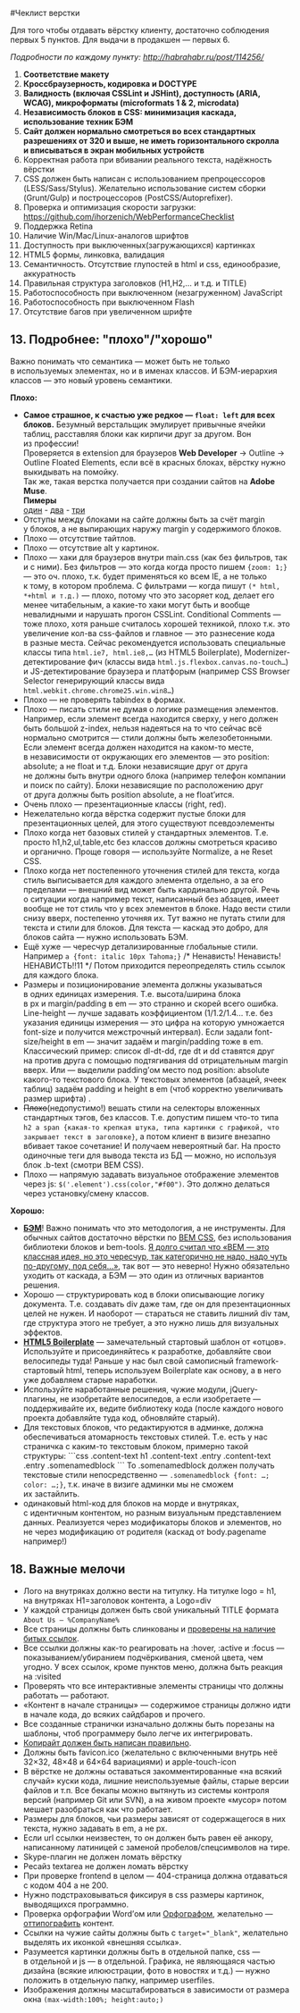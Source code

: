 #Чеклист верстки

Для того чтобы отдавать вёрстку клиенту, достаточно соблюдения первых 5&nbsp;пунктов. 
Для выдачи в&nbsp;продакшен&nbsp;&mdash; первых 6.

*Подробности по&nbsp;каждому пункту: http://habrahabr.ru/post/114256/*

1. **Соответствие макету**
2. **Кроссбраузерность, кодировка и&nbsp;DOCTYPE**
3. **Валидность (включая CSSLint и JSHint), доступность (ARIA, WCAG), микроформаты (microformats 1 & 2, microdata)**
4. **Независимость блоков в&nbsp;CSS: минимизация каскада, использование техник БЭМ**
5. **Сайт должен нормально смотреться во&nbsp;всех стандартных разрешениях от&nbsp;320 и&nbsp;выше, не&nbsp;иметь горизонтального скролла и&nbsp;вписываться в&nbsp;экран мобильных устройств**
6. Корректная работа при вбивании реального текста, надёжность вёрстки
7. CSS должен быть написан с&nbsp;использованием препроцессоров (LESS/Sass/Stylus). Желательно использование систем сборки (Grunt/Gulp) и&nbsp;построцессоров (PostCSS/Autoprefixer).
8. Проверка и&nbsp;оптимизация скорости загрузки: https://github.com/ihorzenich/WebPerformanceChecklist
9. Поддержка Retina
10. Наличие Win/Mac/Linux-аналогов шрифтов
11. Доступность при выключенных(загружающихся) картинках
12. HTML5&nbsp;формы, линковка, валидация
13. Семантичность. Отсутствие глупостей в&nbsp;html и&nbsp;css, единообразие, аккуратность
14. Правильная структура заголовков (H1,H2,… и&nbsp;т.д. и&nbsp;TITLE)
15. Работоспособность при выключенном (незагруженном) JavaScript
16. Работоспособность при выключенном Flash
17. Отсутствие багов при увеличенном шрифте

<h2>13. Подробнее: &quot;плохо&quot;/&quot;хорошо&quot;</h2>
Важно понимать что семантика&nbsp;&mdash; может быть не&nbsp;только в&nbsp;используемых элементах, но&nbsp;и&nbsp;в&nbsp;именах классов. И&nbsp;БЭМ-иерархия классов&nbsp;&mdash; это новый уровень семантики.

<b>Плохо:</b>
<ul><li><strong>Самое страшное, к&nbsp;счастью уже редкое&nbsp;&mdash; <code>float: left</code> для всех блоков.</strong> Безумный верстальщик эмулирует привычные ячейки таблиц, расставляя блоки как кирпичи друг за&nbsp;другом. Вон из&nbsp;профеcсии!<br/>
Проверяется в extension для браузеров <strong>Web Developer</strong> &rarr; Outline &rarr; Outline Floated Elements, если всё в&nbsp;красных блоках, вёрстку нужно выкидывать на&nbsp;помойку. <br/>
Так же, такая верстка получается при создании сайтов на <strong>Adobe Muse</strong>. <br/>
<strong>Пимеры</strong> <br/> 
  <a href="http://www.cardiganium.ru/" target="_blank">один</a> - <a href="http://www.zebraproject.ru/" target="_blank">два</a> - <a href="http://www.jurist-kavykina.ru/" target="_blank">три</a>  
</li>
<li>Отступы между блоками на&nbsp;сайте должны быть за&nbsp;счёт margin у&nbsp;блоков, а&nbsp;не&nbsp;выпирающих наружу margin у&nbsp;содержимого блоков.</li>
<li>Плохо&nbsp;&mdash; отсутствие тайтлов.</li>
<li>Плохо&nbsp;&mdash; отсутствие alt у&nbsp;картинок.</li>
  <li>Плохо&nbsp;&mdash; хаки для браузеров внутри main.css (как без фильтров, так и&nbsp;с&nbsp;ними). Без фильтров&nbsp;&mdash; это когда когда просто пишем <code>{zoom: 1;}</code> — это&nbsp;оч. плохо, т.к. будет применяться ко&nbsp;всем&nbsp;IE, а&nbsp;не&nbsp;только к&nbsp;тому, в&nbsp;котором проблема. С&nbsp;фильтрами&nbsp;&mdash; когда пишут <code>(* html, *+html и т.д.)</code> — плохо, потому что это засоряет код, делает его менее читабельным, а&nbsp;какие-то хаки могут быть и&nbsp;вообще невалидными и&nbsp;нарушать прогон CSSLint. Conditional Comments&nbsp;&mdash; тоже плохо, хотя раньше считалось хорошей техникой, плохо т.к. это увеличение кол-ва css-файлов и&nbsp;главное&nbsp;&mdash; это разнесение кода в&nbsp;разные места. Сейчас рекомендуется использовать специальные классы типа <code>html.ie7, html.ie8,…</code> (из&nbsp;HTML5&nbsp;Boilerplate), Modernizer-детектирование фич (классы вида <code>html.js.flexbox.canvas.no-touch…</code>) и&nbsp;JS-детектирование браузера и&nbsp;платфорым (например CSS Browser Selector генерирующий классы вида <code>html.webkit.chrome.chrome25.win.win8…</code>)</li>
<li>Плохо&nbsp;&mdash; не&nbsp;проверять tabindex в&nbsp;формах.</li>
<li>Плохо&nbsp;&mdash; писать стили не&nbsp;думая о&nbsp;логике размещения элементов. Например, если элемент всегда находится сверху, у&nbsp;него должен быть большой z-index, нельзя надеяться на&nbsp;то&nbsp;что сейчас всё нормально смотрится&nbsp;&mdash; стили должны быть железобетонными. Если элемент всегда должен находится на&nbsp;каком-то месте, в&nbsp;независимости от&nbsp;окружающих его элементов&nbsp;&mdash; это position: absolute; а&nbsp;не&nbsp;float и&nbsp;т.д.
Блоки независящие друг от&nbsp;друга не&nbsp;должны быть внутри одного блока (например телефон компании и&nbsp;поиск по&nbsp;сайту). Блоки независящие по&nbsp;расположению друг от&nbsp;друга должны быть position absolute, а&nbsp;не&nbsp;float&rsquo;ится.</li>
<li>Очень плохо&nbsp;&mdash; презентационные классы (right, red).</li>
<li>Нежелательно когда вёрстка содержит пустые блоки для презентационных целей, для этого существуют псевдоэлементы</li>
<li>Плохо когда нет базовых стилей у&nbsp;стандартных элементов. Т.е. просто h1,h2,ul,table,etc без классов должны смотреться красиво и&nbsp;органично. Проще говоря&nbsp;&mdash; используйте Normalize, a&nbsp;не&nbsp;Reset CSS.</li>
<li>Плохо когда нет постепенного уточнения стилей для текста, когда стиль выписывается для каждого элемента отдельно, а&nbsp;за&nbsp;его пределами&nbsp;&mdash; внешний вид может быть кардинально другой. Речь о&nbsp;ситуации когда например текст, написанный без абзацев, имеет вообще не&nbsp;тот стиль что у&nbsp;всех элементов в&nbsp;блоке. Надо вести стили снизу вверх, постепенно уточняя&nbsp;их. Тут важно не&nbsp;путать стили для текста и&nbsp;стили для блоков. Для текста&nbsp;&mdash; каскад это добро, для блоков сайта&nbsp;&mdash; нужно использовать БЭМ.</li>
<li>Ещё хуже&nbsp;&mdash; чересчур детализированные глобальные стили. Например <code>a {font: italic 10px Tahoma;}</code> /* Ненависть! Ненависть! НЕНАВИСТЬ!!11 */ Потом приходится переопределять стиль ссылок для каждого блока.</li>
<li>Размеры и&nbsp;позиционирование элемента должны указываться в&nbsp;одних единицах измерения. Т.е. высота/ширина блока в&nbsp;px&nbsp;и&nbsp;margin/padding в&nbsp;em&nbsp;&mdash; это странно и&nbsp;скорей всего ошибка. Line-height&nbsp;&mdash; лучше задавать коэффициентом (1/1.2/1.4... т.е. без указания единицы измерения&nbsp;&mdash; это цифра на&nbsp;которую умножается font-size и&nbsp;получится межстрочный интервал). Если задали font-size/height в&nbsp;em&nbsp;&mdash; значит задаём и&nbsp;margin/padding тоже в&nbsp;em. Классический пример: список dl-dt-dd, где dt&nbsp;и&nbsp;dd&nbsp;ставятся друг на&nbsp;против друга с&nbsp;помощью подтягивания dd&nbsp;отрицательным margin вверх. Или&nbsp;&mdash; выделили padding&rsquo;ом место под position: absolute какого-то текстового блока. У&nbsp;текстовых элементов (абзацей, ячеек таблиц) задаём padding и&nbsp;height в&nbsp;em (чтоб корректно увеличивать размер шрифта) .</li>
<li><s>Плохо</s>(недопустимо!) вешать стили на&nbsp;селекторы вложенных стандартных тэгов, без классов. Т.е. допустим пишем что-то типа <code>h2&nbsp;a span {какая-то крепкая штука, типа картинки с&nbsp;графикой, что закрывает текст в заголовке}</code>, а&nbsp;потом клиент в&nbsp;визиге внезапно вбивает такое сочетание! И&nbsp;получаем невероятный баг. На просто одиночные теги для вывода текста из БД — можно, но используя блок .b-text (смотри BEM CSS).</li>
<li>Плохо&nbsp;&mdash; напрямую задавать визуальное отображение элементов через&nbsp;js: <code>$('.element').css(color,"#f00")</code>. Это должно делаться через установку/смену классов.</li></ul>

<b>Хорошо:</b>
<ul><li><strong><a href="http://getbem.com/">БЭМ</a></strong>! Важно понимать что это методология, а&nbsp;не&nbsp;инструменты. Для обычных сайтов достаточно вёрстки по&nbsp;<a href="http://delka.github.io/talks/webcamp/2015/bem/">BEM CSS</a>, без использования библиотеки блоков и&nbsp;bem-tools. <a href="http://delka.name/blog/2013/04/bem-otkroveniya-prinyavshih-veru/">Я&nbsp;долго считал что &laquo;BEM&nbsp;&mdash; это классная идея, но&nbsp;это чересчур, так категорично не&nbsp;надо, надо чуть по-другому, под себя...&raquo;</a>, так вот&nbsp;&mdash; это неверно! Нужно обязательно уходить от&nbsp;каскада, а&nbsp;БЭМ&nbsp;&mdash; это один из&nbsp;отличных вариантов решения.</li>
<li>Хорошо&nbsp;&mdash; структурировать код в&nbsp;блоки описывающие логику документа. Т.е. создавать div даже там, где он&nbsp;для презентационных целей не&nbsp;нужен. И&nbsp;наоборот&nbsp;&mdash; стараться не&nbsp;ставить лишний div там, где структура этого не&nbsp;требует, а&nbsp;это нужно лишь для визуальных эффектов.</li>
<li><strong><a href="http://html5boilerplate.com">HTML5 Boilerplate</a></strong>&nbsp;&mdash; замечательный стартовый шаблон от&nbsp;&laquo;отцов&raquo;. Используйте и&nbsp;присоединяйтесь к&nbsp;разработке, добавляйте свои велосипеды туда! 
Раньше у&nbsp;нас был свой самописный framework-стартовый html, теперь используем Boilerplate как основу, а&nbsp;в&nbsp;него уже добавляем старые наработки.</li>
<li>Используйте наработанные решения, чужие модули, jQuery-плагины, не&nbsp;изобретайте велосипедов, а&nbsp;если изобретаете&nbsp;&mdash; поддерживайте&nbsp;их, ведите библиотеку кода (после каждого нового проекта добавляйте туда код, обновляйте старый).</li>
<li>Для текстовых блоков, что редактируются в&nbsp;админке, должна обеспечиваться атомарность текстовых стилей. Т.е. есть у&nbsp;нас страничка с&nbsp;каким-то текстовым блоком, примерно такой структуры:
```css
.content-text h1
.content-text .entry
.content-text .entry .somenamedblock
```
То .somenamedblock должен получать текстовые стили непосредственно&nbsp;&mdash; <code>.somenamedblock {font: …; color: …;}</code>, т.к. иначе в&nbsp;визиге админки мы&nbsp;не&nbsp;сможем их&nbsp;застайлить.</li>
<li>одинаковый html-код для блоков на&nbsp;морде и&nbsp;внутряках, с&nbsp;идентичным контентом, но&nbsp;разным визуальным представлением данных. Реализуется через модификаторы блоков и элементов, но не через модификацию от родителя (каскад от body.pagename например!)</li></ul> 

<h2>18. Важные мелочи</h2>

<ul><li>Лого на&nbsp;внутряках должно вести на&nbsp;титулку. На&nbsp;титулке logo = h1, на&nbsp;внутряках H1=заголовок контента, а&nbsp;Logo=div</li>
  <li>У&nbsp;каждой страницы должен быть свой уникальный TITLE формата <code>About Us&nbsp;&mdash; %CompanyName%</code></li>
  <li>Все страницы должны быть слинкованы и&nbsp;<a href="http://home.snafu.de/tilman/xenulink.html">проверены на&nbsp;наличие битых ссылок</a>.</li>
  <li>Все ссылки должны как-то реагировать на :hover, :active и :focus&nbsp;&mdash; показыванием/убиранием подчёркивания, сменой цвета, чем угодно. У&nbsp;всех ссылок, кроме пунктов меню, должна быть реакция на :visited</li>
  <li>Проверять что все интерактивные элементы страницы что должны работать&nbsp;&mdash; работают.</li>
  <li>&laquo;Контент в&nbsp;начале страницы&raquo;&nbsp;&mdash; содержимое страницы должно идти в&nbsp;начале кода, до&nbsp;всяких сайдбаров и&nbsp;прочего.</li>
  <li>Все созданные странички изначально должны быть порезаны на шаблоны, чтоб программеру было легче их интегрировать.</li>
  <li><a href="http://habrahabr.ru/blogs/typography/23812/">Копирайт должен быть написан правильно</a>.</li>
  <li>Должны быть favicon.ico (желательно с&nbsp;включенными внутрь неё 32&times;32, 48&times;48 и&nbsp;64&times;64&nbsp;вариациями) и&nbsp;apple-touch-icon</li>
  <li>В&nbsp;вёрстке не&nbsp;должны оставаться закомментированные &laquo;на&nbsp;всякий случай&raquo; куски кода, лишние неиспользуемые файлы, старые версии файлов и&nbsp;т.п. Все бекапы можно вытянуть из&nbsp;системы контроля версий (например Git или SVN), а&nbsp;на&nbsp;живом проекте &laquo;мусор&raquo; потом мешает разобраться как что работает.</li>
  <li>Размеры для блоков, чьи размеры зависят от&nbsp;содержащегося в&nbsp;них текста, нужно задавать в&nbsp;em, а&nbsp;не&nbsp;px.</li>
  <li>Если url ссылки неизвестен, то&nbsp;он&nbsp;должен быть равен её&nbsp;анкору, написанному латиницей с&nbsp;заменой пробелов/спецсимволов на&nbsp;тире.</li>
  <li>Skype-плагин не&nbsp;должен ломать вёрстку</li>
  <li>Ресайз textarea не&nbsp;должен ломать вёрстку</li>
  <li>При проверке frontend в&nbsp;целом&nbsp;&mdash; 404-страница должна отдаваться с&nbsp;кодом 404&nbsp;а не&nbsp;200.</li>
  <li>Нужно подстраховываться фиксируя в&nbsp;css размеры картинок, выводящихся программно.</li>
  <li>Проверка орфографии Word&rsquo;ом или <a href="http://www.artlebedev.ru/tools/orfograf/">Орфографом</a>, желательно&nbsp;&mdash; <a href="http://www.artlebedev.ru/tools/typograf/">оттипографить</a> контент.</li>
  <li>Ссылки на&nbsp;чужие сайты должны быть с&nbsp;<code>target="_blank"</code>, желательно выделять их&nbsp;иконкой &laquo;внешняя ссылка&raquo;.</li>
  <li>Разумеется картинки должны быть в&nbsp;отдельной папке, css&nbsp;&mdash; в&nbsp;отдельной и&nbsp;js&nbsp;&mdash; в&nbsp;отдельной. Графика, не являющаяся частью дизайна (всякие илююстрации, фото в новостях и т.д.) — нужно положить в отдельную папку, например userfiles.</li>
  <li>Изображения должны масштабироваться в зависимости от размера окна <code>(max-width:100%; height:auto;)</code></li>
</ul>
